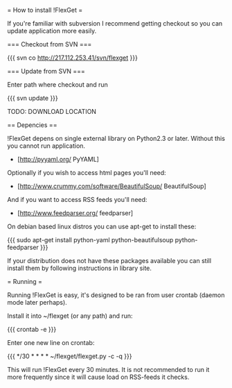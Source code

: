 = How to install !FlexGet =

If you're familiar with subversion I recommend getting checkout so you can update application more easily.

=== Checkout from SVN ===

{{{
svn co http://217.112.253.41/svn/flexget <path>
}}}

=== Update from SVN ===

Enter path where checkout and run

{{{
svn update
}}}

TODO: DOWNLOAD LOCATION

== Depencies ==

!FlexGet depens on single external library on Python2.3 or later. Without this you cannot run application.

* [http://pyyaml.org/ PyYAML]

Optionally if you wish to access html pages you'll need:

* [http://www.crummy.com/software/BeautifulSoup/ BeautifulSoup]

And if you want to access RSS feeds you'll need:

* [http://www.feedparser.org/ feedparser]

On debian based linux distros you can use apt-get to install these:

{{{
sudo apt-get install python-yaml python-beautifulsoup python-feedparser
}}}

If your distribution does not have these packages available you can still install them by following instructions in library site.

= Running =

Running !FlexGet is easy, it's designed to be ran from user crontab (daemon mode later perhaps).

Install it into ~/flexget (or any path) and run:

{{{
crontab -e
}}}

Enter one new line on crontab:

{{{
*/30 * * * * ~/flexget/flexget.py -c <configuration file> -q
}}}

This will run !FlexGet every 30 minutes. It is not recommended to run it more frequently since it will cause load on RSS-feeds it checks.
